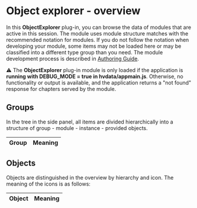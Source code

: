 # Object explorer - overview

In this **ObjectExplorer** plug-in, you can browse the data of modules that are active in this session. The module uses module structure matches with the recommended notation for modules. If you do not follow the notation when developing your module, some items may not be loaded here or may be classified into a different type group than you need. The module development process is described in [Authoring Guide][authDoc].

⚠️ The **ObjectExplorer** plug-in module is only loaded if the application is **running with DEBUG_MODE = true in hvdata/appmain.js**. Otherwise, no functionality or output is available, and the application returns a "not found" response for chapters served by the module.

## Groups

In the tree in the side panel, all items are divided hierarchically into a structure of group - module - instance - provided objects.

| Group | Meaning |
|---|---|
<!-- %GROUPS% -->

## Objects

Objects are distinguished in the overview by hierarchy and icon. The meaning of the icons is as follows:

| Object | Meaning |
|---|---|
<!-- %OBJCLASS% -->

[authDoc]: https://helpviewer.github.io/?d=hlp-aguide/Help-__.zip "Authoring Guide"

